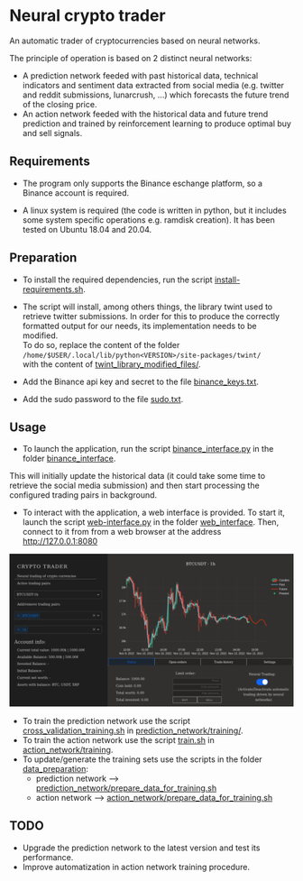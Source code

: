 # Neural crypto trader

An automatic trader of cryptocurrencies based on neural networks.

The principle of operation is based on 2 distinct neural networks:

- A prediction network feeded with past historical data, technical indicators and sentiment data extracted from social media 
(e.g. twitter and reddit submissions, lunarcrush, ...) which forecasts the future trend of the closing price.
- An action network feeded with the historical data and future trend prediction and trained by reinforcement learning to produce optimal 
buy and sell signals.

## Requirements

- The program only supports the Binance eschange platform, so a Binance account is required.

- A linux system is required (the code is written in python, but it includes some system specific operations e.g. ramdisk creation).
It has been tested on Ubuntu 18.04 and 20.04.

## Preparation

- To install the required dependencies, run the script [install-requirements.sh](./install-requirements.sh).

- The script will install, among others things, the library twint used to retrieve twitter submissions. 
In order for this to produce the correctly formatted output for our needs, its implementation needs to be modified.  
To do so, replace the content of the folder  
`/home/$USER/.local/lib/python<VERSION>/site-packages/twint/`  
with the content of [twint_library_modified_files/](./twint_library_modified_files/).

- Add the Binance api key and secret to the file [binance_keys.txt](./binance_keys.txt).
- Add the sudo password to the file [sudo.txt](./sudo.txt).

## Usage

- To launch the application, run the script [binance_interface.py](./binance_interface/binance_interface.py) 
in the folder [binance_interface](./binance_interface).

This will initially update the historical data (it could take some time to retrieve the social media submission) and 
then start processing the configured trading pairs in background.

- To interact with the application, a web interface is provided. To start it, launch the script [web-interface.py](./web_interface/web-interface.py) 
in the folder [web_interface](./web_interface). Then, connect to it from from a web browser at the address http://127.0.0.1:8080

![Example interface](./data/images/interface.png "Example interface")

- To train the prediction network use the script [cross_validation_training.sh](./prediction_network/training/cross_validation_training.sh) in 
[prediction_network/training/](./prediction_network/training).
- To train the action network use the script [train.sh](./action_network/training/train.sh) in [action_network/training](./action_network/training).
- To update/generate the training sets use the scripts in the folder [data_preparation](./data_preparation):
  - prediction network --> [prediction_network/prepare_data_for_training.sh](./data_preparation/prediction_network/prepare_data_for_training.sh)
  - action network --> [action_network/prepare_data_for_training.sh](./data_preparation/action_network/prepare_data_for_training.sh)

## TODO

- Upgrade the prediction network to the latest version and test its performance.
- Improve automatization in action network training procedure.

